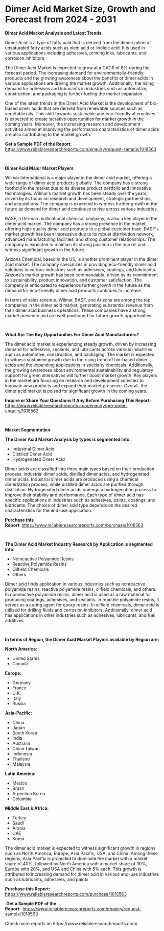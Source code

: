 <p><h1>Dimer Acid Market Size, Growth and Forecast from 2024 - 2031</h1></p><p><strong>Dimer Acid Market Analysis and Latest Trends</strong></p>
<p><p>Dimer Acid is a type of fatty acid that is derived from the dimerization of unsaturated fatty acids such as oleic acid or linoleic acid. It is used in various applications including adhesives, printing inks, lubricants, and corrosion inhibitors.</p><p>The Dimer Acid Market is expected to grow at a CAGR of 6% during the forecast period. The increasing demand for environmentally-friendly products and the growing awareness about the benefits of dimer acids in various applications are driving the market growth. Additionally, the rising demand for adhesives and lubricants in industries such as automotive, construction, and packaging is further fueling the market expansion.</p><p>One of the latest trends in the Dimer Acid Market is the development of bio-based dimer acids that are derived from renewable sources such as vegetable oils. This shift towards sustainable and eco-friendly alternatives is expected to create lucrative opportunities for market growth in the coming years. Moreover, the increasing research and development activities aimed at improving the performance characteristics of dimer acids are also contributing to the market growth.</p></p>
<p><strong>Get a Sample PDF of the Report:&nbsp;</strong> <a href="https://www.reliableresearchreports.com/enquiry/request-sample/1018563">https://www.reliableresearchreports.com/enquiry/request-sample/1018563</a></p>
<p>&nbsp;</p>
<p><strong>Dimer Acid Major Market Players</strong></p>
<p><p>Wilmar International is a major player in the dimer acid market, offering a wide range of dimer acid products globally. The company has a strong foothold in the market due to its diverse product portfolio and innovative technologies. Wilmar's market growth has been steady over the years, driven by its focus on research and development, strategic partnerships, and acquisitions. The company is expected to witness further growth in the future as demand for dimer acid continues to rise across various industries.</p><p>BASF, a German multinational chemical company, is also a key player in the dimer acid market. The company has a strong presence in the market, offering high-quality dimer acid products to a global customer base. BASF's market growth has been impressive due to its robust distribution network, advanced manufacturing facilities, and strong customer relationships. The company is expected to maintain its strong position in the market and witness significant growth in the future.</p><p>Arizona Chemical, based in the US, is another prominent player in the dimer acid market. The company specializes in providing eco-friendly dimer acid solutions to various industries such as adhesives, coatings, and lubricants. Arizona's market growth has been commendable, driven by its commitment to sustainability, product innovation, and customer satisfaction. The company is anticipated to experience further growth in the future as the demand for eco-friendly dimer acid products continues to increase.</p><p>In terms of sales revenue, Wilmar, BASF, and Arizona are among the top companies in the dimer acid market, generating substantial revenue from their dimer acid business operations. These companies have a strong market presence and are well-positioned for future growth opportunities.</p></p>
<p>&nbsp;</p>
<p><strong>What Are The Key Opportunities For Dimer Acid Manufacturers?</strong></p>
<p><p>The dimer acid market is experiencing steady growth, driven by increasing demand for adhesives, sealants, and lubricants across various industries such as automotive, construction, and packaging. The market is expected to witness sustained growth due to the rising trend of bio-based dimer acids and the expanding applications in specialty chemicals. Additionally, the growing awareness about environmental sustainability and regulatory support for green alternatives will further boost market growth. Key players in the market are focusing on research and development activities to innovate new products and expand their market presence. Overall, the dimer acid market is poised for significant growth in the coming years.</p></p>
<p><strong>Inquire or Share Your Questions If Any Before Purchasing This Report:</strong> <a href="https://www.reliableresearchreports.com/enquiry/pre-order-enquiry/1018563">https://www.reliableresearchreports.com/enquiry/pre-order-enquiry/1018563</a></p>
<p>&nbsp;</p>
<p><strong>Market Segmentation</strong></p>
<p><strong>The Dimer Acid Market Analysis by types is segmented into:</strong></p>
<p><ul><li>Industrial Dimer Acid</li><li>Distilled Dimer Acid</li><li>Hydrogenated Dimer Acid</li></ul></p>
<p><p>Dimer acids are classified into three main types based on their production process: industrial dimer acids, distilled dimer acids, and hydrogenated dimer acids. Industrial dimer acids are produced using a chemical dimerization process, while distilled dimer acids are purified through distillation. Hydrogenated dimer acids undergo a hydrogenation process to improve their stability and performance. Each type of dimer acid has specific applications in industries such as adhesives, paints, coatings, and lubricants. The choice of dimer acid type depends on the desired characteristics for the end-use application.</p></p>
<p><strong>Purchase this Report:&nbsp;</strong><a href="https://www.reliableresearchreports.com/purchase/1018563">https://www.reliableresearchreports.com/purchase/1018563</a></p>
<p>&nbsp;</p>
<p><strong>The Dimer Acid Market Industry Research by Application is segmented into:</strong></p>
<p><ul><li>Nonreactive Polyamide Resins</li><li>Reactive Polyamide Resins</li><li>Oilfield Chemicals</li><li>Others</li></ul></p>
<p><p>Dimer acid finds application in various industries such as nonreactive polyamide resins, reactive polyamide resins, oilfield chemicals, and others. In nonreactive polyamide resins, dimer acid is used as a raw material for producing coatings, adhesives, and sealants. In reactive polyamide resins, it serves as a curing agent for epoxy resins. In oilfield chemicals, dimer acid is utilized for drilling fluids and corrosion inhibitors. Additionally, dimer acid has applications in other industries such as adhesives, lubricants, and fuel additives.</p></p>
<p>&nbsp;</p>
<p><strong>In terms of Region, the Dimer Acid Market Players available by Region are:</strong></p>
<p>
    <p> <strong> North America: </strong>
        <ul>
            <li>United States</li>
            <li>Canada</li>
        </ul>
        </p> 
    <p> <strong> Europe: </strong>
        <ul>
            <li>Germany</li>
            <li>France</li>
            <li>U.K.</li>
            <li>Italy</li>
            <li>Russia</li>
        </ul>
        </p> 
    <p> <strong> Asia-Pacific: </strong>
        <ul>
            <li>China</li>
            <li>Japan</li>
            <li>South Korea</li>
            <li>India</li>
            <li>Australia</li>
            <li>China Taiwan</li>
            <li>Indonesia</li>
            <li>Thailand</li>
            <li>Malaysia</li>
        </ul>
        </p> 
    <p> <strong> Latin America: </strong>
        <ul>
            <li>Mexico</li>
            <li>Brazil</li>
            <li>Argentina Korea</li>
            <li>Colombia</li>
        </ul>
        </p> 
    <p> <strong> Middle East & Africa: </strong>
        <ul>
            <li>Turkey</li>
            <li>Saudi</li>
            <li>Arabia</li>
            <li>UAE</li>
            <li>Korea</li>
        </ul>
    </p>
    </p>
<p><p>The dimer acid market is expected to witness significant growth in regions such as North America, Europe, Asia Pacific, USA, and China. Among these regions, Asia Pacific is projected to dominate the market with a market share of 40%, followed by North America with a market share of 30%, Europe with 20%, and USA and China with 5% each. This growth is attributed to increasing demand for dimer acid in various end-use industries such as lubricants, adhesives, and paints.</p></p>
<p><strong>Purchase this Report: </strong><a href="https://www.reliableresearchreports.com/purchase/1018563">https://www.reliableresearchreports.com/purchase/1018563</a></p>
<p>&nbsp;<strong>Get a Sample PDF of the Report:&nbsp;&nbsp;</strong><a href="https://www.reliableresearchreports.com/enquiry/request-sample/1018563">https://www.reliableresearchreports.com/enquiry/request-sample/1018563</a></p>
<p><strong></strong></p>
<p>Check more reports on https://www.reliableresearchreports.com/</p>